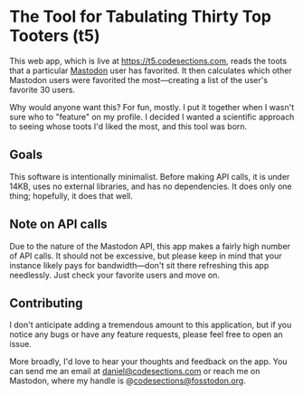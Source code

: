# The Tool for Tabulating Thirty Top Tooters (t5)
This web app, which is live at <https://t5.codesections.com>, reads the toots
that a particular [Mastodon](https://joinmastodon.org) user has favorited.  It
then calculates which other Mastodon users were favorited the most—creating a 
list of the user's favorite 30 users.

Why would anyone want this?  For fun, mostly.  I put it together when I wasn't
sure who to "feature" on my profile.  I decided I wanted a scientific approach
to seeing whose toots I'd liked the most, and this tool was born.

## Goals
This software is intentionally minimalist.  Before making API calls, it is under
14KB, uses no external libraries, and has no dependencies.  It does only one thing;
hopefully, it does that well.

## Note on API calls
Due to the nature of the Mastodon API, this app makes a fairly high number of API 
calls.  It should not be excessive, but please keep in mind that your instance 
likely pays for bandwidth—don't sit there refreshing this app needlessly.  Just 
check your favorite users and move on.

## Contributing
I don't anticipate adding a tremendous amount to this application, but if you 
notice any bugs or have any feature requests, please feel free to open an issue.

More broadly, I'd love to hear your thoughts and feedback on the app.  You can
send me an email at <daniel@codesections.com> or reach me on Mastodon, where 
my handle is @codesections@fosstodon.org.
